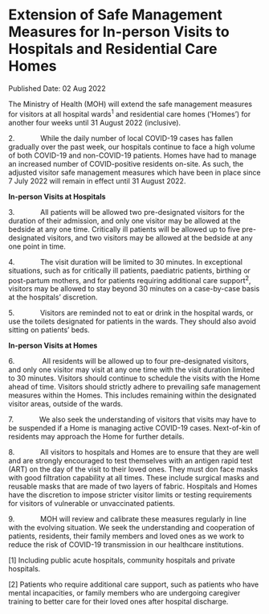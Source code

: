 <html>
    <meta http-equiv="Content-Type" content="text/html; charset=utf-8"/>
    <meta charset="utf-8"/>
    <title>Extension of Safe Management Measures for In-person Visits to Hospitals and Residential Care Homes</title>
    <body><h1>Extension of Safe Management Measures for In-person Visits to Hospitals and Residential Care Homes</h1>
    <p>Published Date: 02 Aug 2022</p> <p>The Ministry of Health (MOH) will extend the safe management measures for visitors at all hospital wards<sup>1</sup>&nbsp;and residential care homes (‘Homes’) for another four weeks until 31 August 2022 (inclusive).</p><p>2.&nbsp;&nbsp;&nbsp;&nbsp;&nbsp;&nbsp;&nbsp;&nbsp;&nbsp;&nbsp;&nbsp;&nbsp; While the daily number of local COVID-19 cases has fallen gradually over the past week, our hospitals continue to face a high volume of both COVID-19 and non-COVID-19 patients. Homes have had to manage an increased number of COVID-positive residents on-site. As such, the adjusted visitor safe management measures which have been in place since 7 July 2022 will remain in effect until 31 August 2022.<br></p><p><strong>In-person Visits at Hospitals</strong><br></p><p>3.&nbsp;&nbsp;&nbsp;&nbsp;&nbsp;&nbsp;&nbsp;&nbsp;&nbsp;&nbsp;&nbsp;&nbsp; All patients will be allowed two pre-designated visitors for the duration of their admission, and only one visitor may be allowed at the bedside at any one time. Critically ill patients will be allowed up to five pre-designated visitors, and two visitors may be allowed at the bedside at any one point in time.<br></p><p>4.&nbsp;&nbsp;&nbsp;&nbsp;&nbsp;&nbsp;&nbsp;&nbsp;&nbsp;&nbsp;&nbsp;&nbsp; The visit duration will be limited to 30 minutes. In exceptional situations, such as for critically ill patients, paediatric patients, birthing or post-partum mothers, and for patients requiring additional care support<sup>2</sup>, visitors may be allowed to stay beyond 30 minutes on a case-by-case basis at the hospitals’ discretion.<br></p><p>5.&nbsp;&nbsp;&nbsp;&nbsp;&nbsp;&nbsp;&nbsp;&nbsp;&nbsp;&nbsp;&nbsp;&nbsp; Visitors are reminded not to eat or drink in the hospital wards, or use the toilets designated for patients in the wards. They should also avoid sitting on patients’ beds.&nbsp;&nbsp;<br></p><p><strong>In-person Visits at Homes</strong><br></p><p>6.&nbsp;&nbsp;&nbsp;&nbsp;&nbsp;&nbsp;&nbsp;&nbsp;&nbsp;&nbsp;&nbsp;&nbsp; &nbsp;All residents will be allowed up to four pre-designated visitors, and only one visitor may visit at any one time with the visit duration limited to 30 minutes. Visitors should continue to schedule the visits with the Home ahead of time. Visitors should strictly adhere to prevailing safe management measures within the Homes. This includes remaining within the designated visitor areas, outside of the wards.<br></p><p>7.&nbsp;&nbsp;&nbsp;&nbsp;&nbsp;&nbsp;&nbsp;&nbsp;&nbsp;&nbsp;&nbsp;&nbsp; We also seek the understanding of visitors that visits may have to be suspended if a Home is managing active COVID-19 cases. Next-of-kin of residents may approach the Home for further details.<br></p><p>8.&nbsp;&nbsp;&nbsp;&nbsp;&nbsp;&nbsp;&nbsp;&nbsp;&nbsp;&nbsp;&nbsp;&nbsp; All visitors to hospitals and Homes are to ensure that they are well and are strongly encouraged to test themselves with an antigen rapid test (ART) on the day of the visit to their loved ones. They must don face masks with good filtration capability at all times. These include surgical masks and reusable masks that are made of two layers of fabric. Hospitals and Homes have the discretion to impose stricter visitor limits or testing requirements for visitors of vulnerable or unvaccinated patients.<br></p><p>9.&nbsp;&nbsp;&nbsp;&nbsp;&nbsp;&nbsp;&nbsp;&nbsp;&nbsp;&nbsp;&nbsp;&nbsp; MOH will review and calibrate these measures regularly in line with the evolving situation. We seek the understanding and cooperation of patients, residents, their family members and loved ones as we work to reduce the risk of COVID-19 transmission in our healthcare institutions.<br></p><div><div id="ftn1"><p>[1] Including public acute hospitals, community hospitals and private hospitals.</p></div><div id="ftn2"><p>[2] Patients who require additional care support, such as patients who have mental incapacities, or family members who are undergoing caregiver training to better care for their loved ones after hospital discharge.</p></div></div></body>
</html>